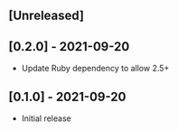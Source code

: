 ## [Unreleased]

## [0.2.0] - 2021-09-20

- Update Ruby dependency to allow 2.5+

## [0.1.0] - 2021-09-20

- Initial release
